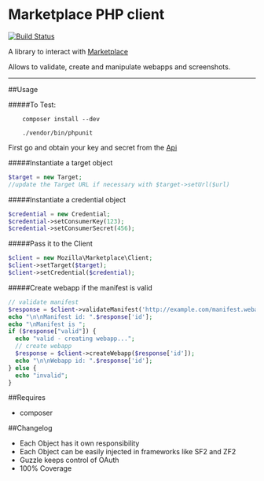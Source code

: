 Marketplace PHP client
======================

[![Build Status](https://travis-ci.org/kinncj/Marketplace.PHP.png?branch=master)](https://travis-ci.org/kinncj/Marketplace.PHP)

A library to interact with [Marketplace](https://marketplace.firefox.com/)

Allows to validate, create and manipulate webapps and screenshots.

------------------------------------------------------
##Usage

#####To Test:
```
    composer install --dev

    ./vendor/bin/phpunit
```

First go and obtain your key and secret from the [Api](https://marketplace.firefox.com/developers/api)

#####Instantiate a target object

```php
$target = new Target;
//update the Target URL if necessary with $target->setUrl($url)
```

#####Instantiate a credential object

```php
$credential = new Credential;
$credential->setConsumerKey(123);
$credential->setConsumerSecret(456);
```

#####Pass it to the Client

```php
$client = new Mozilla\Marketplace\Client;
$client->setTarget($target);
$client->setCredential($credential);
```

#####Create webapp if the manifest is valid

```php
// validate manifest
$response = $client->validateManifest('http://example.com/manifest.webapp');
echo "\n\nManifest id: ".$response['id'];
echo "\nManifest is ";
if ($response["valid"]) {
  echo "valid - creating webapp...";
  // create webapp
  $response = $client->createWebapp($response['id']);
  echo "\n\nWebapp id: ".$response['id'];
} else {
  echo "invalid";
}
```

##Requires

- composer

##Changelog

 - Each Object has it own responsibility
 - Each Object can be easily injected in frameworks like SF2 and ZF2
 - Guzzle keeps control of OAuth
 - 100% Coverage
